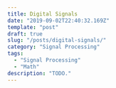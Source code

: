 ```yaml
---
title: Digital Signals
date: "2019-09-02T22:40:32.169Z"
template: "post"
draft: true
slug: "/posts/digital-signals/"
category: "Signal Processing"
tags:
  - "Signal Processing"
  - "Math"
description: "TODO."
---
```


